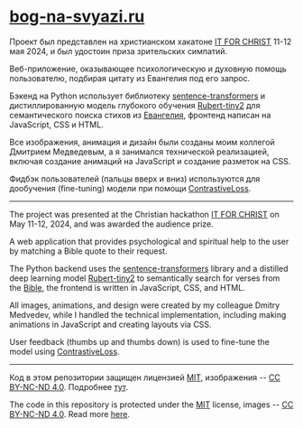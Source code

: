 # [bog-na-svyazi.ru](https://www.bog-na-svyazi.ru/)

Проект был представлен на христианском хакатоне [IT FOR CHRIST](https://www.it4christ.by/) 11-12 мая 2024, и был удостоин приза зрительских симпатий. 

Веб-приложение, оказывающее психологическую и духовную помощь пользователю, подбирая цитату из Евангелия под его запрос.

Бэкенд на Python использует библиотеку [sentence-transformers](https://huggingface.co/sentence-transformers) и дистиллированную модель глубокого обучения [Rubert-tiny2](https://huggingface.co/cointegrated/rubert-tiny2) для семантического поиска стихов из [Евангелия](https://royallib.com/book/avtor_neizvesten/bibliya__noviy_zavet.html), фронтенд написан на JavaScript, CSS и HTML.

Все изображения, анимация и дизайн были созданы моим коллегой Дмитрием Медведевым, а я занимался технической реализацией, включая создание анимаций на JavaScript и создание разметок на CSS.

Фидбэк пользователей (пальцы вверх и вниз) используются для дообучения (fine-tuning) модели при помощи [ContrastiveLoss](https://www.sbert.net/docs/package_reference/losses.html#contrastiveloss).

---

The project was presented at the Christian hackathon [IT FOR CHRIST](https://www.it4christ.by/) on May 11-12, 2024, and was awarded the audience prize. 

A web application that provides psychological and spiritual help to the user by matching a Bible quote to their request.

The Python backend uses the [sentence-transformers](https://huggingface.co/sentence-transformers) library and a distilled deep learning model [Rubert-tiny2](https://huggingface.co/cointegrated/rubert-tiny2) to semantically search for verses from the [Bible](https://royallib.com/book/avtor_neizvesten/bibliya__noviy_zavet.html), the frontend is written in JavaScript, CSS, and HTML.

All images, animations, and design were created by my colleague Dmitry Medvedev, while I handled the technical implementation, including making animations in JavaScript and creating layouts via CSS.

User feedback (thumbs up and thumbs down) is used to fine-tune the model using [ContrastiveLoss](https://www.sbert.net/docs/package_reference/losses.html#contrastiveloss).

---
Код в этом репозитории защищен лицензией [MIT](https://opensource.org/license/mit), изображения -- [CC BY-NC-ND 4.0](https://creativecommons.org/licenses/by-nc-nd/4.0/). Подробнее [тут](LICENSE.md).

The code in this repository is protected under the [MIT](https://opensource.org/license/mit) license, images -- [CC BY-NC-ND 4.0](https://creativecommons.org/licenses/by-nc-nd/4.0/). Read more [here](LICENSE.md).
